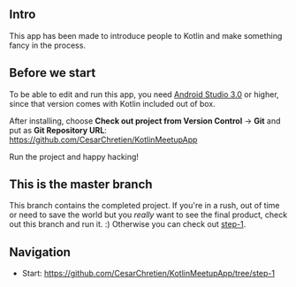 ## Intro

This app has been made to introduce people to Kotlin and make something fancy in the process.

## Before we start

To be able to edit and run this app, you need [Android Studio 3.0](https://developer.android.com/studio/index.html) or higher, since that version comes with Kotlin included out of box.

After installing, choose **Check out project from Version Control** -> **Git** and put as **Git Repository URL**: https://github.com/CesarChretien/KotlinMeetupApp

Run the project and happy hacking!

## This is the master branch

This branch contains the completed project. If you're in a rush, out of time or need to save the world but you *really* want to see the final product, check out this branch and run it. :) Otherwise you can check out [step-1](https://github.com/CesarChretien/KotlinMeetupApp/tree/step-1).

## Navigation

* Start: https://github.com/CesarChretien/KotlinMeetupApp/tree/step-1
